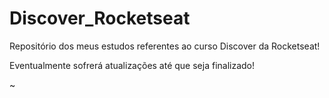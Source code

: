 # Discover_Rocketseat

Repositório dos meus estudos referentes ao curso Discover da Rocketseat!

Eventualmente sofrerá atualizações até que seja finalizado!

~
